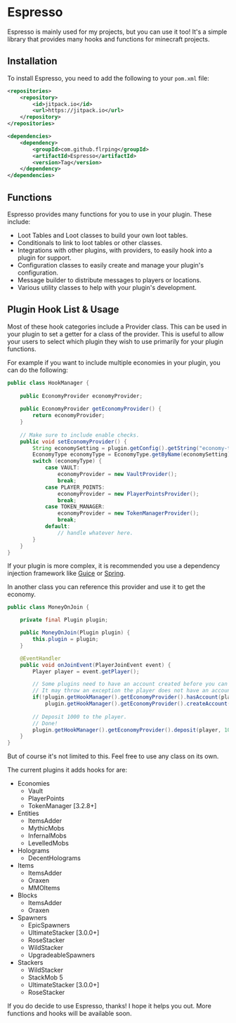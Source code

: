 # Espresso
Espresso is mainly used for my projects, but you can use it too!
It's a simple library that provides many hooks and functions for minecraft projects.

## Installation
To install Espresso, you need to add the following to your `pom.xml` file:
```xml
<repositories>
    <repository>
        <id>jitpack.io</id>
        <url>https://jitpack.io</url>
    </repository>
</repositories>

<dependencies>
    <dependency>
        <groupId>com.github.flrping</groupId>
        <artifactId>Espresso</artifactId>
        <version>Tag</version>
    </dependency>
</dependencies>
```
## Functions
Espresso provides many functions for you to use in your plugin. These include:
- Loot Tables and Loot classes to build your own loot tables.
- Conditionals to link to loot tables or other classes.
- Integrations with other plugins, with providers, to easily hook into a plugin for support.
- Configuration classes to easily create and manage your plugin's configuration.
- Message builder to distribute messages to players or locations.
- Various utility classes to help with your plugin's development.

## Plugin Hook List & Usage
Most of these hook categories include a Provider class. This can be used in your plugin
to set a getter for a class of the provider. This is useful to allow your users to select
which plugin they wish to use primarily for your plugin functions. 

For example if you want to include multiple economies in your plugin, you can do the following:
```java
public class HookManager {
    
    public EconomyProvider economyProvider;
    
    public EconomyProvider getEconomyProvider() {
        return economyProvider;
    }
    
    // Make sure to include enable checks.
    public void setEconomyProvider() {
        String economySetting = plugin.getConfig().getString("economy-type");
        EconomyType economyType = EconomyType.getByName(economySetting);
        switch (economyType) {
            case VAULT:
                economyProvider = new VaultProvider();
                break;
            case PLAYER_POINTS:
                economyProvider = new PlayerPointsProvider();
                break;
            case TOKEN_MANAGER:
                economyProvider = new TokenManagerProvider();
                break;
            default:
                // handle whatever here.
        }
    }
}
```
If your plugin is more complex, it is recommended you use a dependency injection 
framework like [Guice](https://github.com/google/guice) or [Spring](https://spring.io/projects/spring-framework).

In another class you can reference this provider and use it to get the economy.

```java
public class MoneyOnJoin {

    private final Plugin plugin;

    public MoneyOnJoin(Plugin plugin) {
        this.plugin = plugin;
    }

    @EventHandler
    public void onJoinEvent(PlayerJoinEvent event) {
        Player player = event.getPlayer();

        // Some plugins need to have an account created before you can deposit.
        // It may throw an exception the player does not have an account.
        if(!plugin.getHookManager().getEconomyProvider().hasAccount(player)) 
            plugin.getHookManager().getEconomyProvider().createAccount(player);
        
        // Deposit 1000 to the player.
        // Done!
        plugin.getHookManager().getEconomyProvider().deposit(player, 1000);
    }
}
```

But of course it's not limited to this. Feel free to use any class on its own.

The current plugins it adds hooks for are:
- Economies
  - Vault
  - PlayerPoints
  - TokenManager [3.2.8+]
- Entities
  - ItemsAdder
  - MythicMobs
  - InfernalMobs
  - LevelledMobs
- Holograms
  - DecentHolograms
- Items
  - ItemsAdder
  - Oraxen
  - MMOItems
- Blocks
  - ItemsAdder
  - Oraxen
- Spawners
  - EpicSpawners
  - UltimateStacker [3.0.0+]
  - RoseStacker
  - WildStacker
  - UpgradeableSpawners
- Stackers
  - WildStacker
  - StackMob 5
  - UltimateStacker [3.0.0+]
  - RoseStacker

If you do decide to use Espresso, thanks! I hope it helps you out. More functions and hooks will be available soon.


